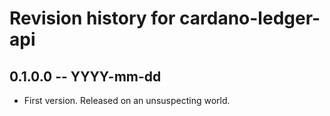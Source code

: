 # Revision history for cardano-ledger-api

## 0.1.0.0 -- YYYY-mm-dd

* First version. Released on an unsuspecting world.
